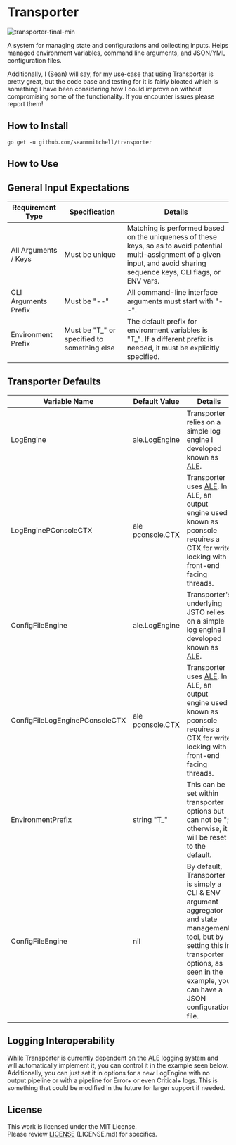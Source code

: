 # Transporter
![transporter-final-min](https://user-images.githubusercontent.com/20157708/221439905-b2a7c0b7-c6d0-4204-9f2b-d64c2531a61a.png)

A system for managing state and configurations and collecting inputs. Helps managed environment variables, command line arguments, and JSON/YML configuration files.

Additionally, I (Sean) will say, for my use-case that using Transporter is pretty great, but the code base and testing for it is fairly bloated which is something I have been considering how I could improve on without compromising some of the functionality. If you encounter issues please report them!

## How to Install
    go get -u github.com/seanmmitchell/transporter

## How to Use


## General Input Expectations
| Requirement Type     | Specification                               | Details                                                                                                                                                                           |
| -------------------- | ------------------------------------------- | --------------------------------------------------------------------------------------------------------------------------------------------------------------------------------- |
| All Arguments / Keys | Must be unique                              | Matching is performed based on the uniqueness of these keys, so as to avoid potential multi-assignment of a given input, and avoid sharing sequence keys, CLI flags, or ENV vars. |
| CLI Arguments Prefix | Must be "--"                                | All command-line interface arguments must start with "--".                                                                                                                        |
| Environment Prefix   | Must be "T_" or specified to something else | The default prefix for environment variables is "T_". If a different prefix is needed, it must be explicitly specified.                                                           |

## Transporter Defaults
| Variable Name                  | Default Value    | Details                                                                                                                                                                                                  |
| ------------------------------ | ---------------- | -------------------------------------------------------------------------------------------------------------------------------------------------------------------------------------------------------- |
| LogEngine                      | ale.LogEngine    | Transporter relies on a simple log engine I developed known as [ALE](https://github.com/seanmmitchell/ale).                                                                                              |
| LogEnginePConsoleCTX           | ale pconsole.CTX | Transporter uses [ALE](https://github.com/seanmmitchell/ale). In ALE, an output engine used known as pconsole requires a CTX for write locking with front-end facing threads.                            |
| ConfigFileEngine               | ale.LogEngine    | Transporter's underlying JSTO relies on a simple log engine I developed known as [ALE](https://github.com/seanmmitchell/ale).                                                                            |
| ConfigFileLogEnginePConsoleCTX | ale pconsole.CTX | Transporter uses [ALE](https://github.com/seanmmitchell/ale). In ALE, an output engine used known as pconsole requires a CTX for write locking with front-end facing threads.                            |
| EnvironmentPrefix              | string "T_"      | This can be set within transporter options but can not be "; otherwise, it will be reset to the default.                                                                                                 |
| ConfigFileEngine               | nil              | By default, Transporter is simply a CLI & ENV argument aggregator and state management tool, but by setting this in transporter options, as seen in the example, you can have a JSON configuration file. |

## Logging Interoperability
While Transporter is currently dependent on the [ALE](https://github.com/seanmmitchell/ale) logging system and will automatically implement it, you can control it in the example seen below. Additionally, you can just set it in options for a new LogEngine with no output pipeline or with a pipeline for Error+ or even Critical+ logs. This is something that could be modified in the future for larger support if needed.

## License
This work is licensed under the MIT License.  
Please review [LICENSE](LICENSE.md) (LICENSE.md) for specifics.
